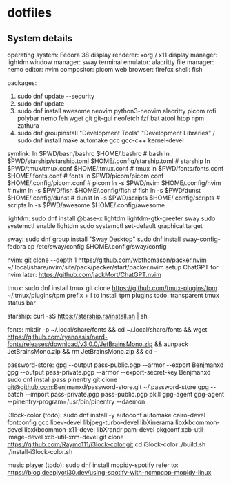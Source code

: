 # dotfiles

## System details
operating system:   Fedora 38
display renderer:   xorg / x11
display manager:    lightdm
window manager:     sway
terminal emulator:  alacritty
file manager:       nemo
editor:             nvim
compositor:         picom
web browser:        firefox
shell:              fish

packages:
1. sudo dnf update --security
2. sudo dnf update
3. sudo dnf install awesome neovim python3-neovim alacritty picom rofi polybar nemo feh wget git git-gui neofetch fzf bat atool htop npm zathura
4. sudo dnf groupinstall "Development Tools" "Development Libraries" / sudo dnf install make automake gcc gcc-c++ kernel-devel

symlink:
ln $PWD/bash/bashrc $HOME/.bashrc                               # bash
ln $PWD/starship/starship.toml $HOME/.config/starship.toml      # starship
ln $PWD/tmux/tmux.conf $HOME/.tmux.conf                         # tmux
ln $PWD/fonts/fonts.conf $HOME/.fonts.conf                      # fonts
ln $PWD/picom/picom.conf $HOME/.config/picom.conf               # picom
ln -s $PWD/nvim $HOME/.config/nvim                              # nvim
ln -s $PWD/fish $HOME/.config/fish                              # fish
ln -s $PWD/dunst $HOME/.config/dunst                            # dunst
ln -s $PWD/scripts $HOME/.config/scripts                        # scripts
ln -s $PWD/awesome $HOME/.config/awesome

lightdm:
sudo dnf install @base-x lightdm lightdm-gtk-greeter sway
sudo systemctl enable lightdm
sudo systemctl set-default graphical.target 

sway:
sudo dnf group install "Sway Desktop"
sudo dnf install sway-config-fedora
cp /etc/sway/config $HOME/.config/sway/config

nvim:
git clone --depth 1 https://github.com/wbthomason/packer.nvim ~/.local/share/nvim/site/pack/packer/start/packer.nvim
setup ChatGPT for nvim later: https://github.com/jackMort/ChatGPT.nvim

tmux:
sudo dnf install tmux
git clone https://github.com/tmux-plugins/tpm ~/.tmux/plugins/tpm
prefix + I to install tpm plugins
todo: transparent tmux status bar

starship:
curl -sS https://starship.rs/install.sh | sh

fonts:
mkdir -p ~/.local/share/fonts && cd ~/.local/share/fonts && wget https://github.com/ryanoasis/nerd-fonts/releases/download/v3.0.0/JetBrainsMono.zip && aunpack JetBrainsMono.zip && rm JetBrainsMono.zip && cd -

password-store:
gpg --output pass-public.pgp --armor --export Benjmanxd
gpg --output pass-private.pgp --armor --export-secret-key Benjmanxd
sudo dnf install pass pinentry
git clone git@github.com:Benjmanxd/password-store.git ~/.password-store
gpg --batch --import pass-private.pgp pass-public.pgp
pkill gpg-agent
gpg-agent --pinentry-program=/usr/bin/pinentry --daemon

i3lock-color (todo):
sudo dnf install -y autoconf automake cairo-devel fontconfig gcc libev-devel libjpeg-turbo-devel libXinerama libxkbcommon-devel libxkbcommon-x11-devel libXrandr pam-devel pkgconf xcb-util-image-devel xcb-util-xrm-devel
git clone https://github.com/Raymo111/i3lock-color.git
cd i3lock-color
./build.sh
./install-i3lock-color.sh

music player (todo):
sudo dnf install mopidy-spotify
refer to: https://blog.deepjyoti30.dev/using-spotify-with-ncmpcpp-mopidy-linux

